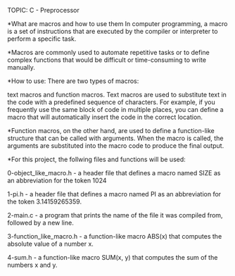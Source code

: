TOPIC: C - Preprocessor

*What are macros and how to use them
In computer programming, a macro is a set of instructions that are executed by the compiler or interpreter
to perform a specific task. 

*Macros are commonly used to automate repetitive tasks or to define complex
functions that would be difficult or time-consuming to write manually.

*How to use:
There are two types of macros:

text macros and function macros.
Text macros are used to substitute text in the code with a predefined sequence of characters.
For example, if you frequently use the same block of code in multiple places,
you can define a macro that will automatically insert the code in the correct location.

*Function macros, on the other hand, are used to define a function-like structure that can be called with arguments.
When the macro is called, the arguments are substituted into the macro code to produce the final output.

*For this project, the follwing files and functions will be used:

0-object_like_macro.h - a header file that defines a macro named SIZE as an abbreviation for the token 1024

1-pi.h - a header file that defines a macro named PI as an abbreviation for the token 3.14159265359.

2-main.c - a program that prints the name of the file it was compiled from, followed by a new line.

3-function_like_macro.h - a function-like macro ABS(x) that computes the absolute value of a number x.

4-sum.h - a function-like macro SUM(x, y) that computes the sum of the numbers x and y.
